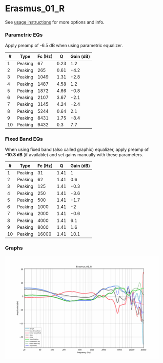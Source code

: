 # Erasmus_01_R
See [usage instructions](https://github.com/jaakkopasanen/AutoEq#usage) for more options and info.

### Parametric EQs
Apply preamp of -6.5 dB when using parametric equalizer.

|   # | Type    |   Fc (Hz) |    Q |   Gain (dB) |
|-----|---------|-----------|------|-------------|
|   1 | Peaking |        67 | 0.23 |         1.2 |
|   2 | Peaking |       265 | 0.61 |        -4.2 |
|   3 | Peaking |      1049 | 1.31 |        -2.8 |
|   4 | Peaking |      1487 | 4.58 |         1.2 |
|   5 | Peaking |      1872 | 4.66 |        -0.8 |
|   6 | Peaking |      2107 | 3.67 |        -2.1 |
|   7 | Peaking |      3145 | 4.24 |        -2.4 |
|   8 | Peaking |      5244 | 0.64 |         2.1 |
|   9 | Peaking |      8431 | 1.75 |        -8.4 |
|  10 | Peaking |      9432 | 0.3  |         7.7 |

### Fixed Band EQs
When using fixed band (also called graphic) equalizer, apply preamp of **-10.3 dB** (if available) and set gains manually with these parameters.

|   # | Type    |   Fc (Hz) |    Q |   Gain (dB) |
|-----|---------|-----------|------|-------------|
|   1 | Peaking |        31 | 1.41 |         1   |
|   2 | Peaking |        62 | 1.41 |         0.6 |
|   3 | Peaking |       125 | 1.41 |        -0.3 |
|   4 | Peaking |       250 | 1.41 |        -3.6 |
|   5 | Peaking |       500 | 1.41 |        -1.7 |
|   6 | Peaking |      1000 | 1.41 |        -2   |
|   7 | Peaking |      2000 | 1.41 |        -0.6 |
|   8 | Peaking |      4000 | 1.41 |         6.1 |
|   9 | Peaking |      8000 | 1.41 |         1.6 |
|  10 | Peaking |     16000 | 1.41 |        10.1 |

### Graphs
![](./Erasmus_01_R.png)

